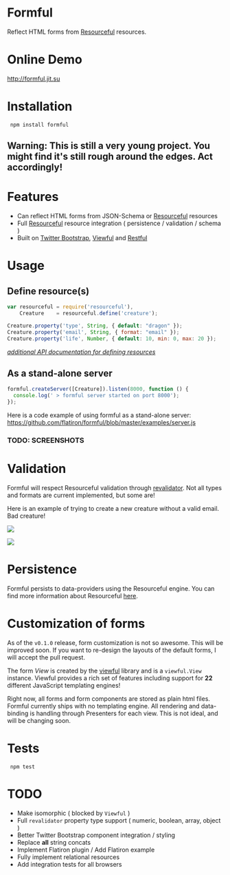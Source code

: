# Formful

Reflect HTML forms from [Resourceful](http://github.com/flatiron/resourceful) resources.

# Online Demo

<a href="http://formful.jit.su">http://formful.jit.su</a>

# Installation

     npm install formful

## Warning: This is still a very young project. You might find it's still rough around the edges. Act accordingly!

# Features

  - Can reflect HTML forms from JSON-Schema or [Resourceful](http://github.com/flatiron/resourceful) resources
  - Full [Resourceful](http://github.com/flatiron/resourceful) resource integration ( persistence / validation / schema )
  - Built on [Twitter Bootstrap](http://twitter.github.com/bootstrap/), [Viewful](http://github.com/flatiron/viewful) and [Restful](http://github.com/flatiron/restful)

# Usage

## Define resource(s)

```js
var resourceful = require('resourceful'),
    Creature    = resourceful.define('creature');

Creature.property('type', String, { default: "dragon" });
Creature.property('email', String, { format: "email" });
Creature.property('life', Number, { default: 10, min: 0, max: 20 });
```

*[additional API documentation for defining resources](http://github.com/flatiron/resourceful)*

## As a stand-alone server

```js
formful.createServer([Creature]).listen(8000, function () {
  console.log(' > formful server started on port 8000');
});
```

Here is a code example of using formful as a stand-alone server: <a href="https://github.com/flatiron/formful/blob/master/examples/server.js">https://github.com/flatiron/formful/blob/master/examples/server.js</a>

### TODO: SCREENSHOTS

# Validation

Formful will respect Resourceful validation through [revalidator](http://github.com/flatiron/revalidator). Not all types and formats are current implemented, but some are!

Here is an example of trying to create a new creature without a valid email. Bad creature!

<img src="https://raw.github.com/flatiron/formful/master/assets/validation.png"></img>

<img src="https://raw.github.com/flatiron/formful/master/assets/show.png"></img>

# Persistence

Formful persists to data-providers using the Resourceful engine. You can find more information about Resourceful [here](http://github.com/flatiron/resourceful).

# Customization of forms

As of the `v0.1.0` release, form customization is not so awesome. This will be improved soon. If you want to re-design the layouts of the default forms, I will accept the pull request.

The form *View* is created by the [viewful](http://github.com/flatiron/viewful) library and is a `viewful.View` instance. Viewful provides a rich set of features including support for **22** different JavaScript templating engines!

Right now, all forms and form components are stored as plain html files. Formful currently ships with no templating engine. All rendering and data-binding is handling through Presenters for each view. This is not ideal, and will be changing soon.
  
# Tests

     npm test

# TODO
 - Make isomorphic ( blocked by `Viewful` )
 - Full `revalidator` property type support ( numeric, boolean, array, object )
 - Better Twitter Bootstrap component integration / styling
 - Replace **all** string concats
 - Implement Flatiron plugin / Add Flatiron example
 - Fully implement relational resources
 - Add integration tests for all browsers